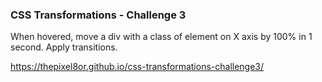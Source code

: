 ### CSS Transformations - Challenge 3

When hovered, move a div with a class of element on X axis by 100% in 1 second. Apply transitions.

https://thepixel8or.github.io/css-transformations-challenge3/